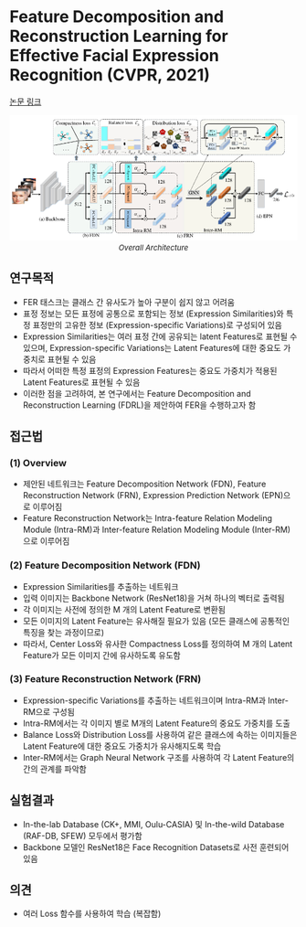 # Feature Decomposition and Reconstruction Learning for Effective Facial Expression Recognition (CVPR, 2021)

[논문 링크](https://openaccess.thecvf.com/content/CVPR2021/html/Ruan_Feature_Decomposition_and_Reconstruction_Learning_for_Effective_Facial_Expression_Recognition_CVPR_2021_paper.html)

<p align="center">
    <img width="600" alt='fig1' src="./img/13_05_01.png?raw=true"></br>
    <em><font size=2>Overall Architecture</font></em>
</p>

## 연구목적
- FER 태스크는 클래스 간 유사도가 높아 구분이 쉽지 않고 어려움 
- 표정 정보는 모든 표정에 공통으로 포함되는 정보 (Expression Similarities)와 특정 표정만의 고유한 정보 (Expression-specific Variations)로 구성되어 있음 
- Expression Similarities는 여러 표정 간에 공유되는 latent Features로 표현될 수 있으며, Expression-specific Variations는 Latent Features에 대한 중요도 가중치로 표현될 수 있음 
- 따라서 어떠한 특정 표정의 Expression Features는 중요도 가중치가 적용된 Latent Features로 표현될 수 있음 
- 이러한 점을 고려하여, 본 연구에서는 Feature Decomposition and Reconstruction Learning (FDRL)을 제안하여 FER을 수행하고자 함 

## 접근법
### (1) Overview 
- 제안된 네트워크는 Feature Decomposition Network (FDN), Feature Reconstruction Network (FRN), Expression Prediction Network (EPN)으로 이루어짐 
- Feature Reconstruction Network는 Intra-feature Relation Modeling Module (Intra-RM)과 Inter-feature Relation Modeling Module (Inter-RM)으로 이루어짐 
### (2) Feature Decomposition Network (FDN) 
- Expression Similarities를 추출하는 네트워크 
- 입력 이미지는 Backbone Network (ResNet18)을 거쳐 하나의 벡터로 출력됨 
- 각 이미지는 사전에 정의한 M 개의 Latent Feature로 변환됨 
- 모든 이미지의 Latent Feature는 유사해질 필요가 있음 (모든 클래스에 공통적인 특징을 찾는 과정이므로) 
- 따라서, Center Loss와 유사한 Compactness Loss를 정의하여 M 개의 Latent Feature가 모든 이미지 간에 유사하도록 유도함 
### (3) Feature Reconstruction Network (FRN) 
- Expression-specific Variations를 추출하는 네트워크이며 Intra-RM과 Inter-RM으로 구성됨 
- Intra-RM에서는 각 이미지 별로 M개의 Latent Feature의 중요도 가중치를 도출 
- Balance Loss와 Distribution Loss를 사용하여 같은 클래스에 속하는 이미지들은 Latent Feature에 대한 중요도 가중치가 유사해지도록 학습 
- Inter-RM에서는 Graph Neural Network 구조를 사용하여 각 Latent Feature의 간의 관계를 파악함 

## 실험결과
- In-the-lab Database (CK+, MMI, Oulu-CASIA) 및 In-the-wild Database (RAF-DB, SFEW) 모두에서 평가함 
- Backbone 모델인 ResNet18은 Face Recognition Datasets로 사전 훈련되어 있음 

## 의견
- 여러 Loss 함수를 사용하여 학습 (복잡함) 